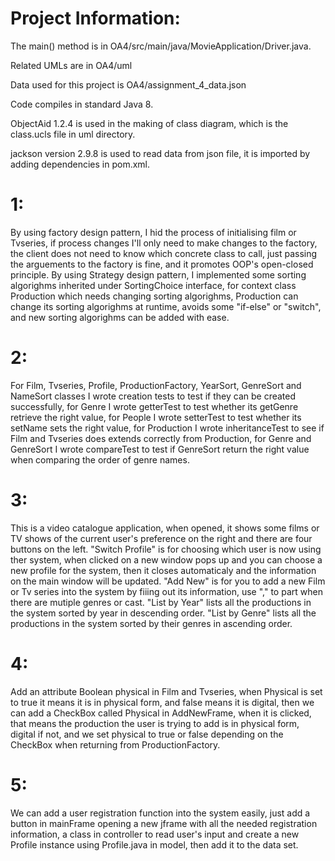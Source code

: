 # Project Information:
The main() method is in OA4/src/main/java/MovieApplication/Driver.java.

Related UMLs are in OA4/uml

Data used for this project is OA4/assignment_4_data.json

Code compiles in standard Java 8.

ObjectAid 1.2.4 is used in the making of class diagram, which is the class.ucls file in uml directory.

jackson version 2.9.8 is used to read data from json file, it is imported by adding dependencies in pom.xml.

# 1: 
By using factory design pattern, I hid the process of initialising film or Tvseries, if process changes I'll only need to make changes to the factory, the client does not need to know which concrete class to call, just passing the arguements to the factory is fine, and it promotes OOP's open-closed principle.
By using Strategy design pattern, I implemented some sorting algorighms inherited under SortingChoice interface, for context class Production which needs changing sorting algorighms, Production can change its sorting algorighms at runtime, avoids some "if-else" or "switch", and new sorting algorighms can be added with ease.

# 2: 
For Film, Tvseries, Profile, ProductionFactory, YearSort, GenreSort and NameSort classes I wrote creation tests to test if they can be created successfully,
for Genre I wrote getterTest to test whether its getGenre retrieve the right value, 
for People I wrote setterTest to test whether its setName sets the right value,
for Production I wrote inheritanceTest to see if Film and Tvseries does extends correctly from Production,
for Genre and GenreSort I wrote compareTest to test if GenreSort return the right value when comparing the order of genre names.

# 3: 
This is a video catalogue application, when opened, it shows some films or TV shows of the current user's preference on the right and there are four buttons on the left. "Switch Profile" is for choosing which user is now using ther system, when clicked on a new window pops up and you can choose a new profile for the system, then it closes automaticaly and the information on the main window will be updated. "Add New" is for you to add a new Film or Tv series into the system by fiiing out its information, use "," to part when there are mutiple genres or cast. "List by Year" lists all the productions in the system sorted by year in descending order. "List by Genre" lists all the productions in the system sorted by their genres in ascending order.

# 4: 
Add an attribute Boolean physical in Film and Tvseries, when Physical is set to true it means it is in physical form, and false means it is digital, then we can add a CheckBox called Physical in AddNewFrame, when it is clicked, that means the production the user is trying to add is in physical form, digital if not, and we set physical to true or false depending on the CheckBox when returning from ProductionFactory.

# 5: 
We can add a user registration function into the system easily, just add a button in mainFrame opening a new jframe with all the needed registration information, a class in controller to read user's input and create a new Profile instance using Profile.java in model, then add it to the data set.